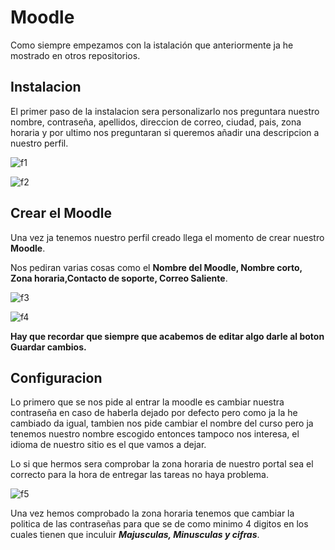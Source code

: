 # Moodle
Como siempre empezamos con la istalación que anteriormente ja he mostrado en otros repositorios.

## Instalacion

El primer paso de la instalacion sera personalizarlo nos preguntara nuestro nombre, contraseña, apellidos, direccion de correo, ciudad, pais, zona horaria y por ultimo nos preguntaran si queremos añadir una descripcion a nuestro perfil.


![f1](https://github.com/user-attachments/assets/b5e40c1b-da01-41ff-8c45-06afe4f7141d)



![f2](https://github.com/user-attachments/assets/2aa36438-0eb8-4500-ad20-a8e8f01a716c)


## Crear el Moodle


Una vez ja tenemos nuestro perfil creado llega el momento de crear nuestro **Moodle**.


Nos pediran varias cosas como el **Nombre del Moodle, Nombre corto, Zona horaria,Contacto de soporte, Correo Saliente**.

![f3](https://github.com/user-attachments/assets/60f7b8f3-ad24-4de7-9997-b8e71a4d0f1a)



![f4](https://github.com/user-attachments/assets/1e0ccdfb-7483-45e8-9a7e-bdec12dd0974)

**Hay que recordar que siempre que acabemos de editar algo darle al boton Guardar cambios.**

## Configuracion

Lo primero que se nos pide al entrar la moodle es cambiar nuestra contraseña en caso de haberla dejado por defecto pero como ja la he cambiado da igual, tambien nos pide cambiar el nombre del curso pero ja tenemos nuestro nombre escogido entonces tampoco nos interesa, el idioma de nuestro sitio es el que vamos a dejar.

 
 Lo si que hermos sera comprobar la zona horaria de nuestro portal sea el correcto para la hora de entregar las tareas no haya problema.

 ![f5](https://github.com/user-attachments/assets/f1b46670-be0d-4dd5-acf5-335187dbc22f)


 Una vez hemos comprobado la zona horaria tenemos que cambiar la politica de las contraseñas para que se de como minimo 4 digitos en los cuales tienen que inculuir ***Majusculas, Minusculas y cifras***.

